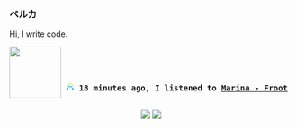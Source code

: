 ### ベルカ

Hi, I write code.
<div align="center">
<kbd>
<a href="https://www.youtube.com/results?search_query=Marina+Froot" target="_blank">
    <img align="left" width="92" height="92" src="https:&#x2F;&#x2F;lastfm.freetls.fastly.net&#x2F;i&#x2F;u&#x2F;174s&#x2F;30a137f84ed1cf5ae64cf74b74ed4437.jpg">
</a>
</br></br></br>
<b><p align="center"><img height="14" width="14" src=https:&#x2F;&#x2F;github.com&#x2F;BelkaDev&#x2F;BelkaDev&#x2F;blob&#x2F;master&#x2F;assets&#x2F;listening1.png?raw&#x3D;true> 18 minutes ago, I listened to <a href="https://www.youtube.com/results?search_query=Marina+Froot" target="_blank">Marina  - Froot</a> </b></p>
</kbd>
</div>
</br>
<div>
<div align="center">
    <a href="mailto:belk5@outlook.com"><img src="https://img.shields.io/badge/-Contact-blue?style=flat-rounded&logo=mail&logoColor=white"></a>
    <a href="https://www.buymeacoffee.com/belkadev"><img src="https://img.shields.io/badge/-Buy%20me%20a%20coffee-FF813F?style=flat-rounded&logo=buymeacoffee&logoColor=white"></a>
</div>
</div>
